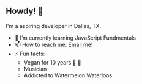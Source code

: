 ## Howdy! 👋

I'm a aspiring developer in Dallas, TX.

- 🌱 I’m currently learning JavaScript Fundmentals
- 📫 How to reach me: [Email me!](mailto:nicholasamackey@gmail.com)
- ⚡ Fun facts: 
    * Vegan for 10 years 🤟 🌱
    * Musician 
    * Addicted to Watermelon Waterloos 
